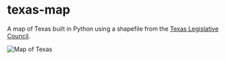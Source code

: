 # texas-map
A map of Texas built in Python using a shapefile from the [Texas Legislative Council](http://www.tlc.state.tx.us/redist/districts/house.html).

![Map of Texas](https://i.imgur.com/UKLLRRU.png)
